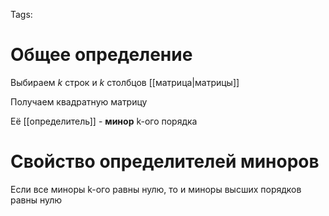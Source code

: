 Tags:
# Общее определение
Выбираем $k$ строк и $k$ столбцов [[матрица|матрицы]]

Получаем квадратную матрицу

Её [[определитель]] - **минор** k-ого порядка

# Свойство определителей миноров
Если все миноры k-ого равны нулю, то и миноры высших порядков равны нулю
